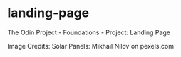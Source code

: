 # landing-page
The Odin Project - Foundations - Project: Landing Page

Image Credits:
Solar Panels: Mikhail Nilov on pexels.com

